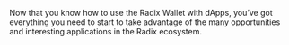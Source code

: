 Now that you know how to use the Radix Wallet with dApps, you’ve got everything you need to start to take advantage of the many opportunities and interesting applications in the Radix ecosystem.